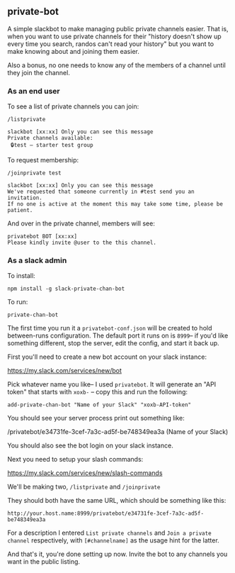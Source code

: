 private-bot
-----------

A simple slackbot to make managing public private channels easier.  That is,
when you want to use private channels for their "history doesn't show up
every time you search, randos can't read your history" but you want to make
knowing about and joining them easier.

Also a bonus, no one needs to know any of the members of a channel until
they join the channel.

### As an end user

To see a list of private channels you can join:

```
/listprivate
```
```
slackbot [xx:xx] Only you can see this message
Private channels available:
 🔒test – starter test group
```


To request membership:

```
/joinprivate test
```
```
slackbot [xx:xx] Only you can see this message
We've requested that someone currently in #test send you an invitation.
If no one is active at the moment this may take some time, please be patient.
```

And over in the private channel, members will see:

```
privatebot BOT [xx:xx]
Please kindly invite @user to the this channel.
```

### As a slack admin

To install:

```
npm install -g slack-private-chan-bot
```

To run:

```
private-chan-bot
```

The first time you run it a `privatebot-conf.json` will be created to hold
between-runs configuration.  The default port it runs on is `8999`– if you'd
like something different, stop the server, edit the config, and start it
back up.

First you'll need to create a new bot account on your slack instance:

https://my.slack.com/services/new/bot

Pick whatever name you like– I used `privatebot`.  It will generate an "API
token" that starts with `xoxb-` – copy this and run the following:

```
add-private-chan-bot "Name of your Slack" "xoxb-API-token"
```

You should see your server process print out something like:

  /privatebot/e34731fe-3cef-7a3c-ad5f-be748349ea3a (Name of your Slack)

You should also see the bot login on your slack instance.

Next you need to setup your slash commands:

https://my.slack.com/services/new/slash-commands

We'll be making two, `/listprivate` and `/joinprivate`

They should both have the same URL, which should be something like this:

`http://your.host.name:8999/privatebot/e34731fe-3cef-7a3c-ad5f-be748349ea3a`

For a description I entered `List private channels` and `Join a private channel`
respectively, with `[#channelname]` as the usage hint for the
latter.

And that's it, you're done setting up now.  Invite the bot to any channels
you want in the public listing.

